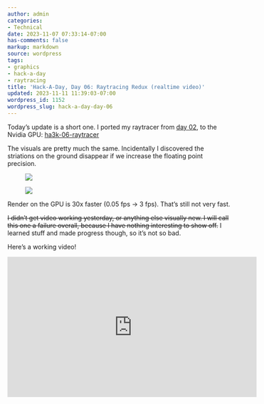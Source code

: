 ```yaml
---
author: admin
categories:
- Technical
date: 2023-11-07 07:33:14-07:00
has-comments: false
markup: markdown
source: wordpress
tags:
- graphics
- hack-a-day
- raytracing
title: 'Hack-A-Day, Day 06: Raytracing Redux (realtime video)'
updated: 2023-11-11 11:39:03-07:00
wordpress_id: 1152
wordpress_slug: hack-a-day-day-06
---
```

Today’s update is a short one. I ported my raytracer from [day 02](https://blog.za3k.com/hack-a-day-day-2-raytracing/), to the Nvidia GPU: [ha3k-06-raytracer](https://github.com/za3k/ha3k-06-raytracer)

The visuals are pretty much the same. Incidentally I discovered the striations on the ground disappear if we increase the floating point precision.

<figure class="wp-block-gallery has-nested-images columns-default is-cropped wp-block-gallery-1 is-layout-flex wp-block-gallery-is-layout-flex" markdown="1">

[![](https://blog.za3k.com/wp-content/uploads/2023/11/v15b-300x225.png)](https://blog.za3k.com/wp-content/uploads/2023/11/v15b.png)

[![](https://blog.za3k.com/wp-content/uploads/2023/11/v16-300x225.png)](https://blog.za3k.com/wp-content/uploads/2023/11/v16.png)

</figure>

Render on the GPU is 30x faster (0.05 fps -> 3 fps). That’s still not very fast.

<s>I didn’t get video working yesterday, or anything else visually new. I will call this one a failure overall, because I have nothing interesting to show off.</s> I learned stuff and made progress though, so it’s not so bad.

Here’s a working video!

<iframe allow="accelerometer; autoplay; clipboard-write; encrypted-media; gyroscope; picture-in-picture; web-share" allowfullscreen="" frameborder="0" height="315" src="https://www.youtube.com/embed/y4TcrxRg4aw?si=ca7wFptQ99gffghI" title="YouTube video player" width="560"></iframe>
